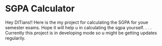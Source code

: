 # SGPA Calculator
Hey DITians!! Here is the my project for calculating the SGPA for youe semester exams.
Hope it will help u in calculating the sgpa yourself.
.
.
.
Currently this project is in developing mode so u might be getting updates regularily.
